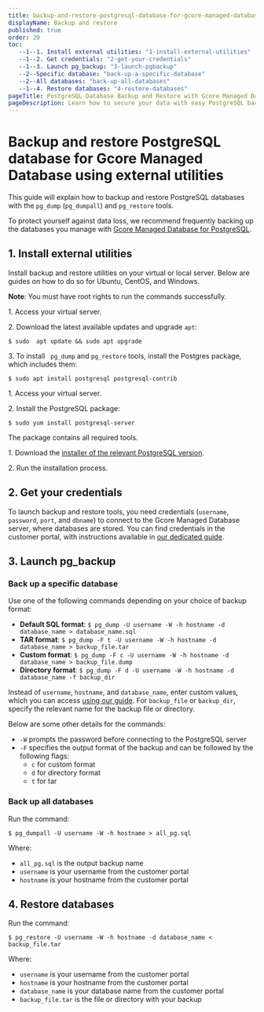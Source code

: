 ```yaml
---
title: backup-and-restore-postgresql-database-for-gcore-managed-database-using-external-utilities
displayName: Backup and restore
published: true
order: 20
toc:
   --1--1. Install external utilities: "1-install-external-utilities"
   --1--2. Get credentials: "2-get-your-credentials"
   --1--3. Launch pg_backup: "3-launch-pgbackup"
   --2--Specific database: "back-up-a-specific-database"
   --2--All databases: "back-up-all-databases" 
   --1--4. Restore databases: "4-restore-databases"
pageTitle: PostgreSQL Database Backup and Restore with Gcore Managed Database | Gcore
pageDescription: Learn how to secure your data with easy PostgreSQL backup and restore on Gcore Managed Database using pg_dump and pg_restore tools.
---
```

# Backup and restore PostgreSQL database for Gcore Managed Database using external utilities 

This guide will explain how to backup and restore PostgreSQL databases with the ```pg_dump``` (```pg_dumpall```) and ```pg_restore``` tools.

To protect yourself against data loss, we recommend frequently backing up the databases you manage with <a href="https://gcore.com/docs/cloud/database-for-postgresql" target="_blank">Gcore Managed Database for PostgreSQL</a>.

## 1. Install external utilities

Install backup and restore utilities on your virtual or local server. Below are guides on how to do so for Ubuntu, CentOS, and Windows.

**Note**: You must have root rights to run the commands successfully.  

<expandable-element title="Ubuntu 22.04">

1\. Access your virtual server.

2\. Download the latest available updates and upgrade ```apt```:

```
$ sudo  apt update && sudo apt upgrade
```

3\. To install ``` pg_dump``` and ```pg_restore``` tools, install the Postgres package, which includes them:

```
$ sudo apt install postgresql postgresql-contrib
```
</expandable-element>

<expandable-element title="CentOS 7">

1\. Access your virtual server.

2\. Install the PostgreSQL package:

```
$ sudo yum install postgresql-server
```

The package contains all required tools.

</expandable-element>

<expandable-element title="Windows">

1\. Download the <a href="https://www.enterprisedb.com/downloads/postgres-postgresql-downloads" target="_blank">installer of the relevant PostgreSQL version</a>.

2\. Run the installation process.

</expandable-element>

## 2. Get your credentials

To launch backup and restore tools, you need credentials (``username``, ```password```, ```port```, and ```dbname```) to connect to the Gcore Managed Database server, where databases are stored. You can find credentials in the customer portal, with instructions available in <a href="https://gcore.com/docs/cloud/database-for-postgresql/manage-postgresql-servers#get-your-credentials" target="_blank">our dedicated guide</a>. 

## 3. Launch pg_backup

### Back up a specific database

Use one of the following commands depending on your choice of backup format:

- **Default SQL format**: ```$ pg_dump -U username -W -h hostname -d database_name > database_name.sql``` 
- **TAR format**: ```$ pg_dump -F t -U username -W -h hostname -d database_name > backup_file.tar```
- **Custom format**: ```$ pg_dump -F c -U username -W -h hostname -d database_name > backup_file.dump```
- **Directory format**: ```$ pg_dump -F d -U username -W -h hostname -d database_name -f backup_dir```

Instead of ```username```, ```hostname```, and ```database_name```, enter custom values, which you can access <a href="https://gcore.com/docs/cloud/database-for-postgresql/manage-postgresql-servers#get-your-credentials" target="_blank">using our guide</a>. For ```backup_file``` or ```backup_dir```, specify the relevant name for the backup file or directory.

Below are some other details for the commands:

- ```-W``` prompts the password before connecting to the PostgreSQL server
- ```-F``` specifies the output format of the backup and can be followed by the following flags:
   - ```c``` for custom format
   - ```d``` for directory format
   - ```t``` for tar

### Back up all databases

Run the command:

```
$ pg_dumpall -U username -W -h hostname > all_pg.sql
```

Where: 

- ```all_pg.sql``` is the output backup name
- ```username``` is your username from the customer portal
- ```hostname``` is your hostname from the customer portal

## 4. Restore databases

Run the command: 

```
$ pg_restore -U username -W -h hostname -d database_name < backup_file.tar
```

Where: 

- ```username``` is your username from the customer portal
- ```hostname``` is your hostname from the customer portal  
- ```database_name``` is your database name from the customer portal
- ```backup_file.tar``` is the file or directory with your backup